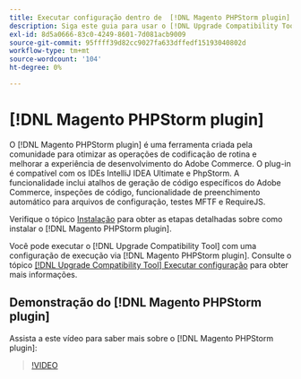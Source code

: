 ```yaml
---
title: Executar configuração dentro de  [!DNL Magento PHPStorm plugin]
description: Siga este guia para usar o [!DNL Upgrade Compatibility Tool] em  [!DNL Magento PHPStorm plugin].
exl-id: 8d5a0666-83c0-4249-8601-7d081acb9009
source-git-commit: 95ffff39d82cc9027fa633dffedf15193040802d
workflow-type: tm+mt
source-wordcount: '104'
ht-degree: 0%

---
```


# [!DNL Magento PHPStorm plugin]

O [!DNL Magento PHPStorm plugin] é uma ferramenta criada pela comunidade para otimizar as operações de codificação de rotina e melhorar a experiência de desenvolvimento do Adobe Commerce. O plug-in é compatível com os IDEs IntelliJ IDEA Ultimate e PhpStorm. A funcionalidade inclui atalhos de geração de código específicos do Adobe Commerce, inspeções de código, funcionalidade de preenchimento automático para arquivos de configuração, testes MFTF e RequireJS.

Verifique o tópico [Instalação](https://developer.adobe.com/commerce/php/best-practices/phpstorm/install/) para obter as etapas detalhadas sobre como instalar o [!DNL Magento PHPStorm plugin].

Você pode executar o [!DNL Upgrade Compatibility Tool] com uma configuração de execução via [!DNL Magento PHPStorm plugin]. Consulte o tópico [[!DNL Upgrade Compatibility Tool] Executar configuração](https://developer.adobe.com/commerce/php/best-practices/phpstorm/run-configuration/) para obter mais informações.

## Demonstração do [!DNL Magento PHPStorm plugin]

Assista a este vídeo para saber mais sobre o [!DNL Magento PHPStorm plugin]:

>[!VIDEO](https://video.tv.adobe.com/v/340150?quality=12)
